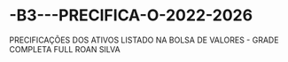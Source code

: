 # -B3---PRECIFICA-O-2022-2026
PRECIFICAÇÕES DOS ATIVOS LISTADO NA BOLSA DE VALORES - GRADE COMPLETA FULL ROAN SILVA
